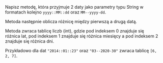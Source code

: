 Napisz metodę, która przyjmuje 2 daty jako parametry typu String w formatach kolejno `yyyy::MM::dd` oraz `MM--yyyy-dd`. 

Metoda następnie oblicza różnicę między pierwszą a drugą datą. 

Metoda zwraca tablicę liczb (int), gdzie pod indeksem 0 znajduje się różnica lat, pod indeksem 1 znajduje się różnica miesięcy a pod indeksem 2 znajduje się różnica dni.

Przykładowo dla dat `"2014::01::23"` oraz `"03--2020-30"` zwraca tablicę `[6, 2, 7]`.